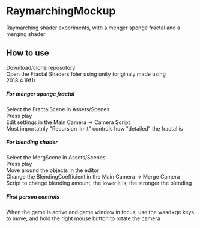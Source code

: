 # RaymarchingMockup
Raymarching shader experiments, with a menger sponge fractal and a merging shader

## How to use
Download/clone reposotory  
Open the Fractal Shaders foler using unity (originaly made using 2018.4.19f1)

##### For menger sponge fractal
Select the FractalScene in Assets/Scenes  
Press play  
Edit settings in the Main Camera -> Camera Script  
Most importatnly "Recursion limit" controls how "detailed" the fractal is

##### For blending shader
Select the MergScene in Assets/Scenes  
Press play  
Move around the objects in the editor  
Change the BlendingCoefficient in the Main Camera -> Merge Camera Script to change blending amount,
the lower it is, the stronger the blending

##### First person controls
When the game is active and game window in focus, use the wasd+qe keys to move, and hold the right mouse button to rotate the camera
